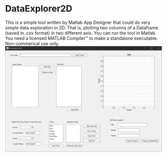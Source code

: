 # DataExplorer2D
This is a simple tool written by Matlab App Designer that could do very simple data exploration in 2D.
That is, plotting two columns of a Dataframe (saved in .csv format) in two different axis.
You can run the tool in Matlab.
You need a licensed MATLAB Compiler™ to make a standalone executable.
Non-commerical use only.
![Screenshot](https://github.com/Dectective/DataExplorer2D/blob/main/DataExplorer2D%20sample.png)
